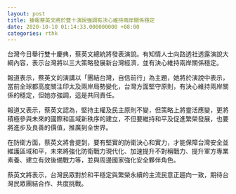 ```yaml
---
layout: post
title: 據報蔡英文將於雙十演說強調有決心維持兩岸關係穩定
date: 2020-10-10 01:14:33.000000000 +08:00
categories: rthk
---
```


台灣今日舉行雙十慶典，蔡英文總統將發表演說。有知情人士向路透社透露演說大綱內容，表示台灣將以三大策略發展新台灣經濟，並有決心維持兩岸關係穩定。

報道表示，蔡英文的演講以「團結台灣，自信前行」為主題，她將於演說中表示，當前全球都高度關注印太及兩岸局勢變化，台灣方面堅守原則，有決心維持兩岸關係的穩定，但她亦強調，這是共同責任。

報道又表示，蔡英文認為，堅持主權及民主原則不變，但策略上將靈活應變，更將積極參與未來的國際和區域新秩序的建立，不但要維持和平及促進繁榮發展，也要將進步及良善的價值，推廣到全世界。

在防衛方面，蔡英文將會提到，要有堅實的防衛決心和實力，才能保障台灣安全並維護區域和平，未來將強化防衛戰力現代化、加速提升不對稱戰力、提升軍方專業素養、建立有效後備戰力等，並與周邊國家強化安全夥伴角色。

蔡英文將表示，台灣民眾對於和平穩定與繁榮永續的主流民意正趨向一致，期待台灣民眾團結合作、共度挑戰。
